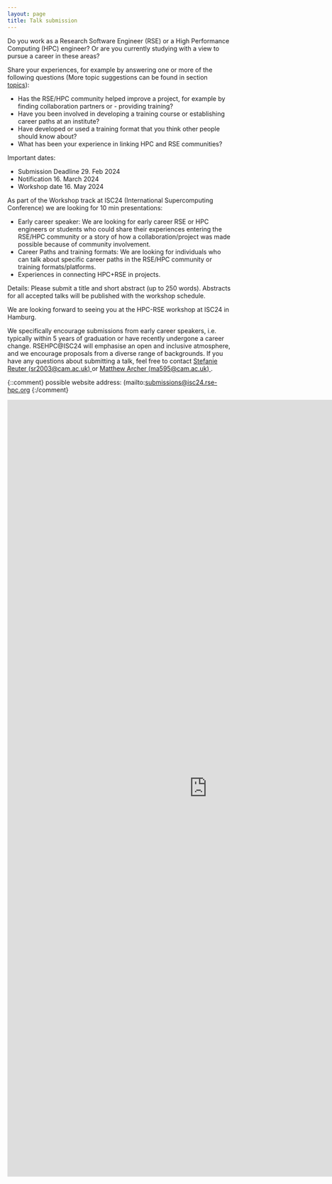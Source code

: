 ```yaml
---
layout: page
title: Talk submission
---
```

Do you work as a Research Software Engineer (RSE) or a High Performance Computing (HPC) engineer? Or are you currently studying with a view to pursue a career in these areas? 

Share your experiences, for example by answering one or more of the following questions (More topic suggestions can be found in section [topics](/RSE_HPC-ISC24/topics/)): 

- Has the RSE/HPC community helped improve a project, for example by finding collaboration partners or - providing training?
- Have you been involved in developing a training course or establishing career paths at an institute? 
- Have developed or used a training format that you think other people should know about?
- What has been your experience in linking HPC and RSE communities? 

Important dates:

- Submission Deadline         29. Feb 2024
- Notification                16. March 2024
- Workshop date 			  16. May 2024

As part of the Workshop track at ISC24 (International Supercomputing Conference) we are looking for 10 min presentations:
- Early career speaker: We are looking for early career RSE or HPC engineers or students who could share their experiences entering the RSE/HPC community or a story of how a collaboration/project was made possible because of community involvement. 
- Career Paths and training formats: We are looking for individuals who can talk about specific career paths in the RSE/HPC community or training formats/platforms. 
- Experiences in connecting HPC+RSE in projects. 

Details: Please submit a title and short abstract (up to 250 words). Abstracts for all accepted talks will be published with the workshop schedule.

We are looking forward to seeing you at the HPC-RSE workshop at ISC24 in Hamburg.

We specifically encourage submissions from early career speakers, i.e. typically within 5 years of graduation or have recently undergone a career change. RSEHPC@ISC24 will emphasise an open and inclusive atmosphere, and we encourage proposals from a diverse range of backgrounds.
If you have any questions about submitting a talk, feel free to contact [Stefanie Reuter (sr2003@cam.ac.uk) ](mailto:sr2003@cam.ac.uk) or [Matthew Archer (ma595@cam.ac.uk) ](mailto:ma595@cam.ac.uk).

{::comment}
possible website address: (mailto:submissions@isc24.rse-hpc.org
{:/comment}

<iframe src="https://docs.google.com/forms/d/e/1FAIpQLScsUOWy_Yl-xik6Us6OveVQW7L44IGc5eWtpBi57jjgi318Dg/viewform?embedded=true" width="900" height="1750" frameborder="0" marginheight="0" marginwidth="0">Loading…</iframe>

